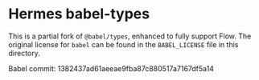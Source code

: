 # Hermes babel-types

This is a partial fork of `@babel/types`, enhanced to fully support Flow.
The original license for `babel` can be found in the `BABEL_LICENSE` file in this directory.

Babel commit: 1382437ad61aeeae9fba87c880517a7167df5a14
